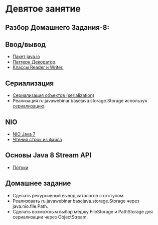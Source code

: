
# Девятое занятие

## Разбор Домашнего Задания-8:

## Ввод/вывод
- <a href="http://www.intuit.ru/studies/courses/16/16/lecture/27133">Пакет java.io</a>
- <a href="http://ru.wikipedia.org/wiki/Декоратор_(шаблон_проектирования)">Паттерн Декоратор</a>.
- <a href="http://www.intuit.ru/studies/courses/16/16/lecture/27133?page=4">Классы Reader и Writer.</a>
 
## Сериализация
- <a href="http://www.intuit.ru/studies/courses/16/16/lecture/27133?page=3">Сериализация объектов (serialization)</a>
- Реализация ru.javawebinar.basejava.storage.Storage используя <a href="https://habrahabr.ru/post/60317/">сериализацию</a>.
 
## NIO
- <a href="http://www.quizful.net/post/java-nio-tutorial">NIO Java 7</a>
- <a href="https://habrahabr.ru/post/269667/">Чтения строк из файла</a>

## Основы Java 8 Stream API
- <a href="http://devcolibri.com/4274#t7">Потоки</a>

## Домашнее задание
- Сделать рекурсивный вывод каталогов с отступом
- Реализовать ru.javawebinar.basejava.storage.Storage через java.nio.file.Path.
- Сделать возможным выбор меджу FileStorage и PathStorage для сериализации через ObjectStream.
